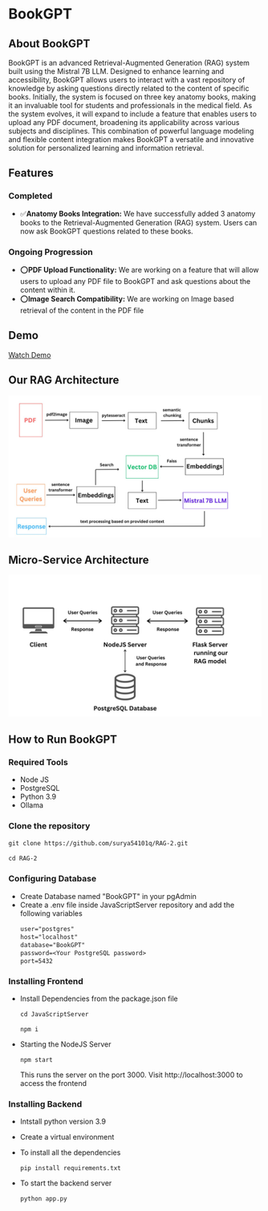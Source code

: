 # BookGPT

## About BookGPT
BookGPT is an advanced Retrieval-Augmented Generation (RAG) system built using the Mistral 7B LLM. Designed to enhance learning and accessibility, BookGPT allows users to interact with a vast repository of knowledge by asking questions directly related to the content of specific books. Initially, the system is focused on three key anatomy books, making it an invaluable tool for students and professionals in the medical field. As the system evolves, it will expand to include a feature that enables users to upload any PDF document, broadening its applicability across various subjects and disciplines. This combination of powerful language modeling and flexible content integration makes BookGPT a versatile and innovative solution for personalized learning and information retrieval.

## Features

### Completed
- ✅**Anatomy Books Integration:**
  We have successfully added 3 anatomy books to the Retrieval-Augmented Generation (RAG) system. Users can now ask BookGPT questions related to these books.

### Ongoing Progression
- ⭕**PDF Upload Functionality:**
  We are working on a feature that will allow users to upload any PDF file to BookGPT and ask questions about the content within it.
- ⭕**Image Search Compatibility:**
  We are working on Image based retrieval of the content in the PDF file

## Demo
[Watch Demo](https://drive.google.com/file/d/11PfuL8QnYItnbMi0fu8Xk5yIBL1SjU5w/view?usp=sharing)

## Our RAG Architecture
<img src="./ImageAssets/rag-architecture-diagram.jpg" alt="Alt text" width="600">

## Micro-Service Architecture
<img src="./ImageAssets/Client.jpg" alt="Alt text" width="600">

## How to Run BookGPT
### Required Tools
  - Node JS
  - PostgreSQL
  - Python 3.9
  - Ollama


### Clone the repository
  ```
  git clone https://github.com/surya54101q/RAG-2.git
  ```
  ```
  cd RAG-2
  ```

### Configuring Database
  - Create Database named "BookGPT" in your pgAdmin
  - Create a .env file inside JavaScriptServer repository and add the following variables
    ```
    user="postgres"
    host="localhost"
    database="BookGPT"
    password=<Your PostgreSQL password>
    port=5432
    ```

### Installing Frontend

  - Install Dependencies from the package.json file
    ```
    cd JavaScriptServer
    ```
    ```
    npm i
    ```
  - Starting the NodeJS Server
    ```
    npm start
    ```
    This runs the server on the port 3000. Visit http://localhost:3000 to access the frontend

### Installing Backend

  - Intstall python version 3.9

  - Create a virtual environment

  - To install all the dependencies
    ```
    pip install requirements.txt
    ```
  - To start the backend server
    ```
    python app.py
    ```

